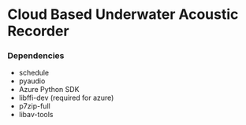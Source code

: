 # Cloud Based Underwater Acoustic Recorder

### Dependencies
* schedule
* pyaudio
* Azure Python SDK
* libffi-dev (required for azure)
* p7zip-full
* libav-tools
